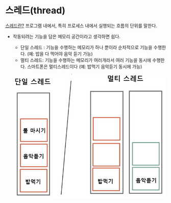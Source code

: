 # 스레드(thread)

[스레드란?](<https://ko.wikipedia.org/wiki/%EC%8A%A4%EB%A0%88%EB%93%9C_(%EC%BB%B4%ED%93%A8%ED%8C%85)>) 프로그램 내에서, 특히 프로세스 내에서 실행되는 흐름의 단위를 말한다.

- 작동되려는 기능을 담은 메모리 공간이라고 생각하면 쉽다.

  - 단일 스레드 : 기능을 수행하는 메모리가 하나 뿐이라 순차적으로 기능을 수행한다. (예: 밥을 다 먹어야 음악 듣기 가능)
  - 멀티 스레드: 기능을 수행하는 메모리가 여러개라서 여러 기능을 동시에 수행한다. 스마트폰은 멀티스레드이다 (예: 밥먹기 음악듣기 동시에 가능)

  ![](./assets/thread_attached_file1.jpg)
